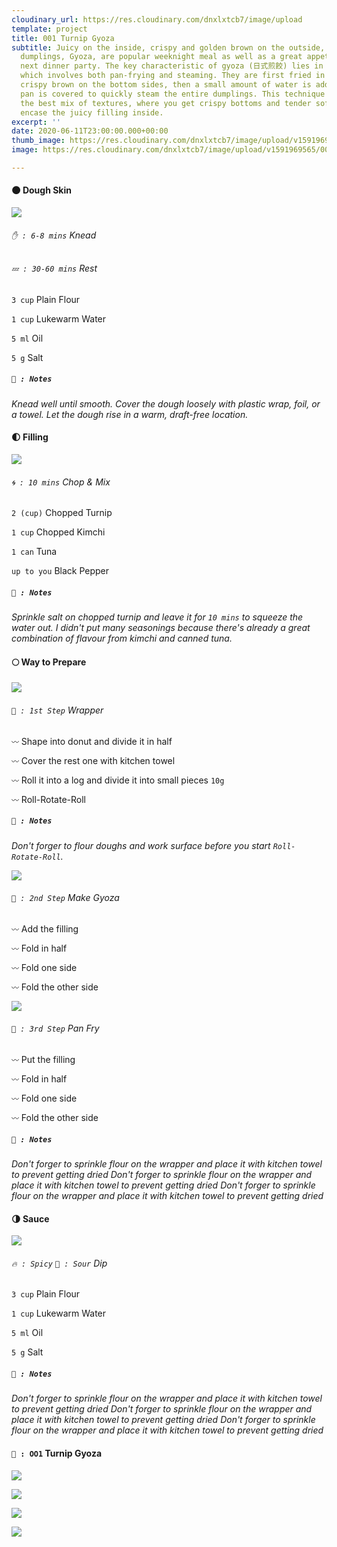 ```yaml
---
cloudinary_url: https://res.cloudinary.com/dnxlxtcb7/image/upload
template: project
title: 001 Turnip Gyoza
subtitle: Juicy on the inside, crispy and golden brown on the outside, these pan-fried
  dumplings, Gyoza, are popular weeknight meal as well as a great appetizer for your
  next dinner party. The key characteristic of gyoza (日式煎餃) lies in its cooking method,
  which involves both pan-frying and steaming. They are first fried in a hot pan until
  crispy brown on the bottom sides, then a small amount of water is added before the
  pan is covered to quickly steam the entire dumplings. This technique gives gyoza
  the best mix of textures, where you get crispy bottoms and tender soft tops that
  encase the juicy filling inside.
excerpt: ''
date: 2020-06-11T23:00:00.000+00:00
thumb_image: https://res.cloudinary.com/dnxlxtcb7/image/upload/v1591969567/001%20Turnip%20Gyoza/Website-Thumb.png
image: https://res.cloudinary.com/dnxlxtcb7/image/upload/v1591969565/001%20Turnip%20Gyoza/IMG_0167.jpg

---
```

#### 🌑 Dough Skin

<div class = "section-wrapper">

<div class = "media-wrapper">

<img src="https://res.cloudinary.com/dnxlxtcb7/image/upload/v1592429810/Recipes/001%20Turnip%20Gyoza/Dough-gif.gif" />

</div>

<div class = "text-wrapper">

###### `✋ : 6-8 mins` Knead

###### `💤 : 30-60 mins` Rest

`3 cup` Plain Flour <br>

`1 cup` Lukewarm Water <br>

`5 ml` Oil <br>

`5 g` Salt <br>

##### `📝 : Notes`

*Knead well until smooth. Cover the dough loosely with plastic wrap, foil, or a towel. Let the dough rise in a warm, draft-free location.*

</div>

</div>

#### 🌓 Filling

<div class = "section-wrapper">

<div class = "media-wrapper">

<img src="https://res.cloudinary.com/dnxlxtcb7/image/upload/v1592499316/Recipes/001%20Turnip%20Gyoza/Filling.png"/>

</div>

<div class = "text-wrapper">

###### `🌀 : 10 mins` Chop & Mix

`2 (cup)` Chopped Turnip <br>

`1 cup` Chopped Kimchi <br>

`1 can` Tuna

`up to you` Black Pepper <br>

##### `📝 : Notes`

*Sprinkle salt on chopped turnip and leave it for `10 mins` to squeeze the water out. I  didn't put many seasonings because there's already a great combination of flavour from kimchi and canned tuna.*

</div>

</div>

#### 🌕 Way to Prepare

<div class = "section-wrapper">

<div class = "media-wrapper">

<img src="https://res.cloudinary.com/dnxlxtcb7/image/upload/c_scale,h_270,w_480/v1592497113/Recipes/001%20Turnip%20Gyoza/wrapper-gif.gif" />

</div>

<div class = "text-wrapper">

###### `👀 : 1st Step` Wrapper

`〰️` Shape into donut and divide it in half <br>

`〰️` Cover the rest one with kitchen towel <br>

`〰️` Roll it into a log and divide it into small pieces `10g` <br>

`〰️` Roll-Rotate-Roll <br>

##### `📝 : Notes`

*Don't forger to flour doughs and work surface before you start `Roll-Rotate-Roll`.*

</div>

</div>

<div class = "section-wrapper">

<div class = "media-wrapper">

<img src="https://res.cloudinary.com/dnxlxtcb7/image/upload/c_scale,h_270,w_480/v1592497849/Recipes/001%20Turnip%20Gyoza/make_gyoza-gif.gif" />

</div>

<div class = "text-wrapper">

###### `👀 : 2nd Step` Make Gyoza

`〰️` Add the filling<br>

`〰️` Fold in half<br>

`〰️` Fold one side<br>

`〰️` Fold the other side<br>

</div>

</div>

<div class = "section-wrapper">

<div class = "media-wrapper">

<img src="https://res.cloudinary.com/dnxlxtcb7/image/upload/v1591969562/Recipes/001%20Turnip%20Gyoza/IMG_0162.jpg" />

</div>

<div class = "text-wrapper">

###### `👀 : 3rd Step` Pan Fry

`〰️` Put the filling<br>

`〰️` Fold in half<br>

`〰️` Fold one side<br>

`〰️` Fold the other side<br>

##### `📝 : Notes`

*Don't forger to sprinkle flour on the wrapper and place it with kitchen towel to prevent getting dried Don't forger to sprinkle flour on the wrapper and place it with kitchen towel to prevent getting dried Don't forger to sprinkle flour on the wrapper and place it with kitchen towel to prevent getting dried*

</div>

</div>

#### 🌗 Sauce

<div class = "section-wrapper">

<div class = "media-wrapper">

<img src="https://res.cloudinary.com/dnxlxtcb7/image/upload/v1591969562/Recipes/001%20Turnip%20Gyoza/IMG_0165.jpg" />

</div>

<div class = "text-wrapper">

###### `🔥 : Spicy` `🍋 : Sour` Dip

`3 cup` Plain Flour<br>

`1 cup` Lukewarm Water<br>

`5 ml` Oil<br>

`5 g` Salt<br>

##### `📝 : Notes`

*Don't forger to sprinkle flour on the wrapper and place it with kitchen towel to prevent getting dried Don't forger to sprinkle flour on the wrapper and place it with kitchen towel to prevent getting dried Don't forger to sprinkle flour on the wrapper and place it with kitchen towel to prevent getting dried*

</div>

</div>

#### `🥟 : OO1` Turnip Gyoza

![](https://res.cloudinary.com/dnxlxtcb7/image/upload/v1591969562/Recipes/001%20Turnip%20Gyoza/IMG_0159.jpg)

![](https://res.cloudinary.com/dnxlxtcb7/image/upload/v1591969562/Recipes/001%20Turnip%20Gyoza/IMG_0166.jpg)

![](https://res.cloudinary.com/dnxlxtcb7/image/upload/v1591969561/Recipes/001%20Turnip%20Gyoza/IMG_0161.jpg)

![](https://res.cloudinary.com/dnxlxtcb7/image/upload/v1591969562/Recipes/001%20Turnip%20Gyoza/IMG_0163.jpg)